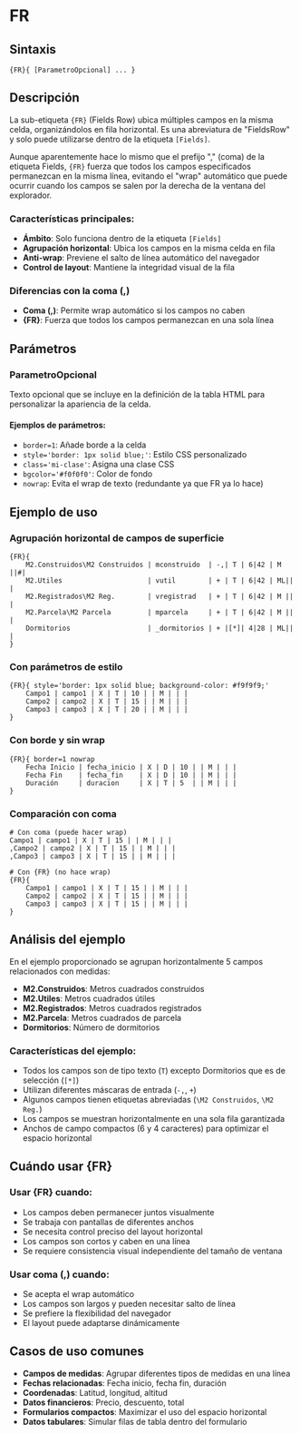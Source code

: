 # FR

## Sintaxis

```
{FR}{ [ParametroOpcional] ... }
```

## Descripción

La sub-etiqueta `{FR}` (Fields Row) ubica múltiples campos en la misma celda, organizándolos en fila horizontal. Es una abreviatura de "FieldsRow" y solo puede utilizarse dentro de la etiqueta `[Fields]`. 

Aunque aparentemente hace lo mismo que el prefijo "," (coma) de la etiqueta Fields, `{FR}` fuerza que todos los campos especificados permanezcan en la misma línea, evitando el "wrap" automático que puede ocurrir cuando los campos se salen por la derecha de la ventana del explorador.

### Características principales:
- **Ámbito**: Solo funciona dentro de la etiqueta `[Fields]`
- **Agrupación horizontal**: Ubica los campos en la misma celda en fila
- **Anti-wrap**: Previene el salto de línea automático del navegador
- **Control de layout**: Mantiene la integridad visual de la fila

### Diferencias con la coma (,)
- **Coma (,)**: Permite wrap automático si los campos no caben
- **{FR}**: Fuerza que todos los campos permanezcan en una sola línea

## Parámetros

### ParametroOpcional
Texto opcional que se incluye en la definición de la tabla HTML para personalizar la apariencia de la celda.

#### Ejemplos de parámetros:
- `border=1`: Añade borde a la celda
- `style='border: 1px solid blue;'`: Estilo CSS personalizado
- `class='mi-clase'`: Asigna una clase CSS
- `bgcolor='#f0f0f0'`: Color de fondo
- `nowrap`: Evita el wrap de texto (redundante ya que FR ya lo hace)

## Ejemplo de uso

### Agrupación horizontal de campos de superficie
```
{FR}{
    M2.Construidos\M2 Construidos | mconstruido  | -,| T | 6|42 | M ||#|
    M2.Utiles                     | vutil        | + | T | 6|42 | ML|| |
    M2.Registrados\M2 Reg.        | vregistrad   | + | T | 6|42 | M || |
    M2.Parcela\M2 Parcela         | mparcela     | + | T | 6|42 | M || |
    Dormitorios                   | _dormitorios | + |[*]| 4|28 | ML|| |
}
```

### Con parámetros de estilo
```
{FR}{ style='border: 1px solid blue; background-color: #f9f9f9;'
    Campo1 | campo1 | X | T | 10 | | M | | |
    Campo2 | campo2 | X | T | 15 | | M | | |
    Campo3 | campo3 | X | T | 20 | | M | | |
}
```

### Con borde y sin wrap
```
{FR}{ border=1 nowrap
    Fecha Inicio | fecha_inicio | X | D | 10 | | M | | |
    Fecha Fin    | fecha_fin    | X | D | 10 | | M | | |
    Duración     | duracion     | X | T | 5  | | M | | |
}
```

### Comparación con coma
```
# Con coma (puede hacer wrap)
Campo1 | campo1 | X | T | 15 | | M | | |
,Campo2 | campo2 | X | T | 15 | | M | | |
,Campo3 | campo3 | X | T | 15 | | M | | |

# Con {FR} (no hace wrap)
{FR}{
    Campo1 | campo1 | X | T | 15 | | M | | |
    Campo2 | campo2 | X | T | 15 | | M | | |
    Campo3 | campo3 | X | T | 15 | | M | | |
}
```

## Análisis del ejemplo

En el ejemplo proporcionado se agrupan horizontalmente 5 campos relacionados con medidas:

- **M2.Construidos**: Metros cuadrados construidos
- **M2.Utiles**: Metros cuadrados útiles  
- **M2.Registrados**: Metros cuadrados registrados
- **M2.Parcela**: Metros cuadrados de parcela
- **Dormitorios**: Número de dormitorios

### Características del ejemplo:
- Todos los campos son de tipo texto (`T`) excepto Dormitorios que es de selección (`[*]`)
- Utilizan diferentes máscaras de entrada (`-,`, `+`)
- Algunos campos tienen etiquetas abreviadas (`\M2 Construidos`, `\M2 Reg.`)
- Los campos se muestran horizontalmente en una sola fila garantizada
- Anchos de campo compactos (6 y 4 caracteres) para optimizar el espacio horizontal

## Cuándo usar {FR}

### Usar {FR} cuando:
- Los campos deben permanecer juntos visualmente
- Se trabaja con pantallas de diferentes anchos
- Se necesita control preciso del layout horizontal
- Los campos son cortos y caben en una línea
- Se requiere consistencia visual independiente del tamaño de ventana

### Usar coma (,) cuando:
- Se acepta el wrap automático
- Los campos son largos y pueden necesitar salto de línea
- Se prefiere la flexibilidad del navegador
- El layout puede adaptarse dinámicamente

## Casos de uso comunes

- **Campos de medidas**: Agrupar diferentes tipos de medidas en una línea
- **Fechas relacionadas**: Fecha inicio, fecha fin, duración
- **Coordenadas**: Latitud, longitud, altitud
- **Datos financieros**: Precio, descuento, total
- **Formularios compactos**: Maximizar el uso del espacio horizontal
- **Datos tabulares**: Simular filas de tabla dentro del formulario